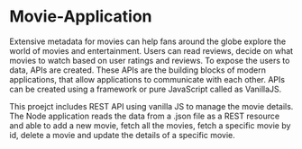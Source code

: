 # Movie-Application

Extensive metadata for movies can help fans around the globe explore the world of movies and entertainment. Users can read reviews, decide on what movies to watch based on user ratings and reviews. To expose the users to data, APIs are created. These APIs are the building blocks of modern applications, that allow applications to communicate with each other. APIs can be created using a framework or pure JavaScript called as VanillaJS. 

This proejct includes REST API using vanilla JS to manage the movie details. The Node application reads the data from a .json file as a REST resource and able to add a new movie, fetch all the movies, fetch a specific movie by id, delete a movie and update the details of a specific movie.

